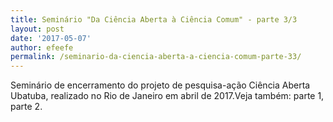 ```yaml
---
title: Seminário "Da Ciência Aberta à Ciência Comum" - parte 3/3
layout: post
date: '2017-05-07'
author: efeefe
permalink: /seminario-da-ciencia-aberta-a-ciencia-comum-parte-33/
---
```


Seminário de encerramento do projeto de pesquisa-ação Ciência Aberta Ubatuba, realizado no Rio de Janeiro em abril de 2017.Veja também: parte 1, parte 2.